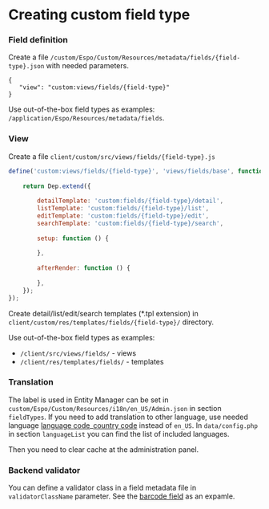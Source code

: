 # Creating custom field type

### Field definition

Create a file `/custom/Espo/Custom/Resources/metadata/fields/{field-type}.json` with needed parameters.
```
{
   "view": "custom:views/fields/{field-type}"
}
```

Use out-of-the-box field types as examples: `/application/Espo/Resources/metadata/fields`.
 
### View

Create a file `client/custom/src/views/fields/{field-type}.js`
```js
define('custom:views/fields/{field-type}', 'views/fields/base', function (Dep) {
    
    return Dep.extend({
    
        detailTemplate: 'custom:fields/{field-type}/detail',
        listTemplate: 'custom:fields/{field-type}/list',
        editTemplate: 'custom:fields/{field-type}/edit',
        searchTemplate: 'custom:fields/{field-type}/search',
        
        setup: function () {
        
        },
        
        afterRender: function () {
        
        },
    });
});
```

Create detail/list/edit/search  templates (*.tpl extension) in `client/custom/res/templates/fields/{field-type}/` directory.

Use out-of-the-box field types as examples:
- `/client/src/views/fields/` - views
- `/client/res/templates/fields/` - templates

### Translation

The label is used in Entity Manager can be set in `custom/Espo/Custom/Resources/i18n/en_US/Admin.json` in section `fieldTypes`.
If you need to add translation to other language, use needed language [language code](https://en.wikipedia.org/wiki/ISO_639-1)_[country code](https://en.wikipedia.org/wiki/ISO_3166-1_alpha-2) instead of `en_US`. In `data/config.php` in section `languageList` you can find the list of included languages.

Then you need to clear cache at the administration panel.

### Backend validator

You can define a validator class in a field metadata file in `validatorClassName` parameter. See the [barcode field](https://github.com/espocrm/espocrm/blob/stable/application/Espo/Resources/metadata/fields/barcode.json) as an expamle.
